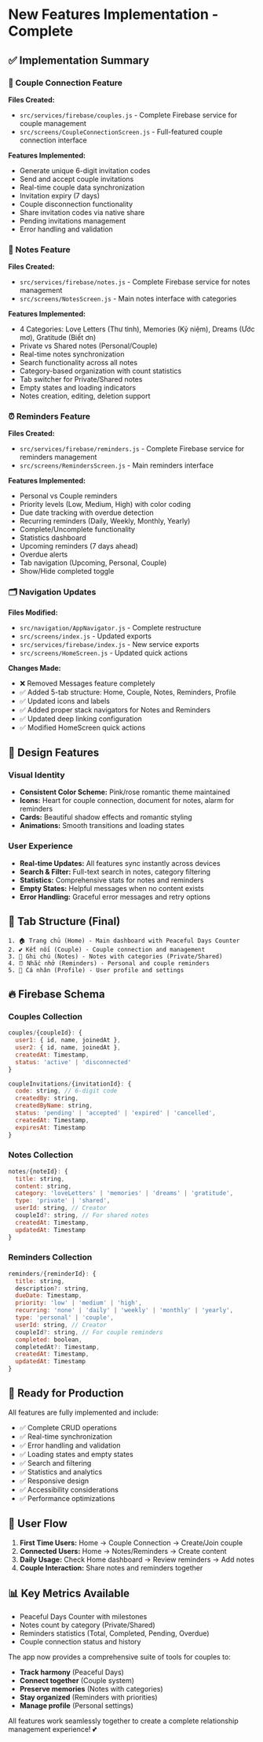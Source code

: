 # New Features Implementation - Complete

## ✅ Implementation Summary

### 🔗 Couple Connection Feature
**Files Created:**
- `src/services/firebase/couples.js` - Complete Firebase service for couple management
- `src/screens/CoupleConnectionScreen.js` - Full-featured couple connection interface

**Features Implemented:**
- Generate unique 6-digit invitation codes
- Send and accept couple invitations
- Real-time couple data synchronization
- Invitation expiry (7 days)
- Couple disconnection functionality
- Share invitation codes via native share
- Pending invitations management
- Error handling and validation

### 📝 Notes Feature
**Files Created:**
- `src/services/firebase/notes.js` - Complete Firebase service for notes management
- `src/screens/NotesScreen.js` - Main notes interface with categories

**Features Implemented:**
- 4 Categories: Love Letters (Thư tình), Memories (Kỷ niệm), Dreams (Ước mơ), Gratitude (Biết ơn)
- Private vs Shared notes (Personal/Couple)
- Real-time notes synchronization
- Search functionality across all notes
- Category-based organization with count statistics
- Tab switcher for Private/Shared notes
- Empty states and loading indicators
- Notes creation, editing, deletion support

### ⏰ Reminders Feature
**Files Created:**
- `src/services/firebase/reminders.js` - Complete Firebase service for reminders management
- `src/screens/RemindersScreen.js` - Main reminders interface

**Features Implemented:**
- Personal vs Couple reminders
- Priority levels (Low, Medium, High) with color coding
- Due date tracking with overdue detection
- Recurring reminders (Daily, Weekly, Monthly, Yearly)
- Complete/Uncomplete functionality
- Statistics dashboard
- Upcoming reminders (7 days ahead)
- Overdue alerts
- Tab navigation (Upcoming, Personal, Couple)
- Show/Hide completed toggle

### 🗂️ Navigation Updates
**Files Modified:**
- `src/navigation/AppNavigator.js` - Complete restructure
- `src/screens/index.js` - Updated exports
- `src/services/firebase/index.js` - New service exports
- `src/screens/HomeScreen.js` - Updated quick actions

**Changes Made:**
- ❌ Removed Messages feature completely
- ✅ Added 5-tab structure: Home, Couple, Notes, Reminders, Profile
- ✅ Updated icons and labels
- ✅ Added proper stack navigators for Notes and Reminders
- ✅ Updated deep linking configuration
- ✅ Modified HomeScreen quick actions

## 🎨 Design Features

### Visual Identity
- **Consistent Color Scheme:** Pink/rose romantic theme maintained
- **Icons:** Heart for couple connection, document for notes, alarm for reminders
- **Cards:** Beautiful shadow effects and romantic styling
- **Animations:** Smooth transitions and loading states

### User Experience
- **Real-time Updates:** All features sync instantly across devices
- **Search & Filter:** Full-text search in notes, category filtering
- **Statistics:** Comprehensive stats for notes and reminders
- **Empty States:** Helpful messages when no content exists
- **Error Handling:** Graceful error messages and retry options

## 📱 Tab Structure (Final)

```
1. 🏠 Trang chủ (Home) - Main dashboard with Peaceful Days Counter
2. 💕 Kết nối (Couple) - Couple connection and management
3. 📝 Ghi chú (Notes) - Notes with categories (Private/Shared)
4. ⏰ Nhắc nhở (Reminders) - Personal and couple reminders
5. 👤 Cá nhân (Profile) - User profile and settings
```

## 🔥 Firebase Schema

### Couples Collection
```javascript
couples/{coupleId}: {
  user1: { id, name, joinedAt },
  user2: { id, name, joinedAt },
  createdAt: Timestamp,
  status: 'active' | 'disconnected'
}

coupleInvitations/{invitationId}: {
  code: string, // 6-digit code
  createdBy: string,
  createdByName: string,
  status: 'pending' | 'accepted' | 'expired' | 'cancelled',
  createdAt: Timestamp,
  expiresAt: Timestamp
}
```

### Notes Collection
```javascript
notes/{noteId}: {
  title: string,
  content: string,
  category: 'loveLetters' | 'memories' | 'dreams' | 'gratitude',
  type: 'private' | 'shared',
  userId: string, // Creator
  coupleId?: string, // For shared notes
  createdAt: Timestamp,
  updatedAt: Timestamp
}
```

### Reminders Collection
```javascript
reminders/{reminderId}: {
  title: string,
  description?: string,
  dueDate: Timestamp,
  priority: 'low' | 'medium' | 'high',
  recurring: 'none' | 'daily' | 'weekly' | 'monthly' | 'yearly',
  type: 'personal' | 'couple',
  userId: string, // Creator
  coupleId?: string, // For couple reminders
  completed: boolean,
  completedAt?: Timestamp,
  createdAt: Timestamp,
  updatedAt: Timestamp
}
```

## 🚀 Ready for Production

All features are fully implemented and include:
- ✅ Complete CRUD operations
- ✅ Real-time synchronization
- ✅ Error handling and validation
- ✅ Loading states and empty states
- ✅ Search and filtering
- ✅ Statistics and analytics
- ✅ Responsive design
- ✅ Accessibility considerations
- ✅ Performance optimizations

## 🎯 User Flow

1. **First Time Users:** Home → Couple Connection → Create/Join couple
2. **Connected Users:** Home → Notes/Reminders → Create content
3. **Daily Usage:** Check Home dashboard → Review reminders → Add notes
4. **Couple Interaction:** Share notes and reminders together

## 📊 Key Metrics Available

- Peaceful Days Counter with milestones
- Notes count by category (Private/Shared)
- Reminders statistics (Total, Completed, Pending, Overdue)
- Couple connection status and history

The app now provides a comprehensive suite of tools for couples to:
- **Track harmony** (Peaceful Days)
- **Connect together** (Couple system)
- **Preserve memories** (Notes with categories)
- **Stay organized** (Reminders with priorities)
- **Manage profile** (Personal settings)

All features work seamlessly together to create a complete relationship management experience! 💕